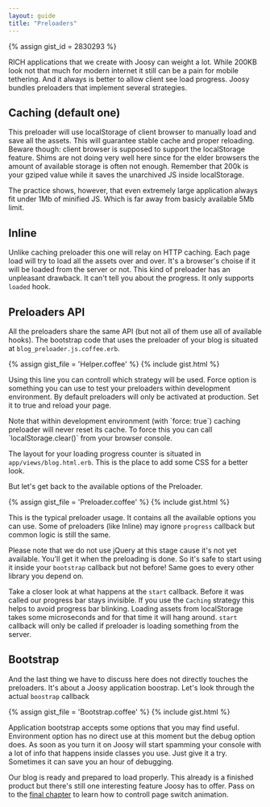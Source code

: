 ```yaml
---
layout: guide
title: "Preloaders"
---
```


{% assign gist_id = 2830293 %}

RICH applications that we create with Joosy can weight a lot. While 200KB look not that much for modern internet it still can be a pain for mobile tethering. And it always is better to allow client see load progress. Joosy bundles preloaders that implement several strategies.

## Caching (default one)

This preloader will use localStorage of client browser to manually load and save all the assets. This will guarantee stable cache and proper reloading. Beware though: client browser is supposed to support the localStorage feature. Shims are not doing very well here since for the elder browsers the amount of available storage is often not enough. Remember that 200k is your gziped value while it saves the unarchived JS inside localStorage.

The practice shows, however, that even extremely large application always fit under 1Mb of minified JS. Which is far away from basicly available 5Mb limit.

## Inline

Unlike caching preloader this one will relay on HTTP caching. Each page load will try to load all the assets over and over. It's a browser's choise if it will be loaded from the server or not. This kind of preloader has an unpleasant drawback. It can't tell you about the progress. It only supports `loaded` hook.

## Preloaders API

All the preloaders share the same API (but not all of them use all of available hooks). The bootstrap code that uses the preloader of your blog is situated at `blog_preloader.js.coffee.erb`.

{% assign gist_file = 'Helper.coffee' %}
{% include gist.html %}

Using this line you can controll which strategy will be used. Force option is something you can use to test your preloaders within development environment. By default preloaders will only be activated at production. Set it to true and reload your page.

<div class="info">
  <p>
    Note that within development environment (with `force: true`) caching preloader will never reset its cache. To force this you can call `localStorage.clear()` from your browser console.
  </p>
</div>

The layout for your loading progress counter is situated in `app/views/blog.html.erb`. This is the place to add some CSS for a better look.

But let's get back to the available options of the Preloader.

{% assign gist_file = 'Preloader.coffee' %}
{% include gist.html %}

This is the typical preloader usage. It contains all the available options you can use. Some of preloaders (like Inline) may ignore `progress` callback but common logic is still the same.

Please note that we do not use jQuery at this stage cause it's not yet available. You'll get it when the preloading is done. So it's safe to start using it inside your `bootstrap` callback but not before! Same goes to every other library you depend on.

Take a closer look at what happens at the `start` callback. Before it was called our progress bar stays invisible. If you use the `Caching` strategy this helps to avoid progress bar blinking. Loading assets from localStorage takes some microseconds and for that time it will hang around. `start` callback will only be called if preloader is loading something from the server.

## Bootstrap

And the last thing we have to discuss here does not directly touches the preloaders. It's about a Joosy application boostrap. Let's look through the actual `boostrap` callback

{% assign gist_file = 'Bootstrap.coffee' %}
{% include gist.html %}

Application bootstrap accepts some options that you may find useful. Environment option has no direct use at this moment but the debug option does. As soon as you turn it on Joosy will start spamming your console with a lot of info that happens inside classes you use. Just give it a try. Sometimes it can save you an hour of debugging.

Our blog is ready and prepared to load properly. This already is a finished product but there's still one interesting feature Joosy has to offer. Pass on to the [final chapter](/guides/blog/load-unload-and-in-progress-animations.html) to learn how to controll page switch animation.
